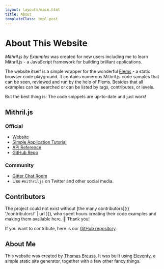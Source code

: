 ```yaml
---
layout: layouts/main.html
title: About
templateClass: tmpl-post
---
```


# About This Website

*Mithril.js by Examples* was created for new users including me to learn Mithril.js - a JavaScript framework for building brilliant applications.

The website itself is a simple wrapper for the wonderful [Flems](https://flems.io) - a static browser code playground.
It contains numerous Mithril.js code samples that can be seen, reviewed and run by the help of Flems.
Besides that all examples can be searched or can be listed by tags, contributes, or levels.

But the best thing is: The code snippets are up-to-date and just work!


## Mithril.js

### Official

- [Website](https://mithril.js.org)
- [Simple Application Tutorial](https://mithril.js.org/simple-application.html)
- [API Reference](https://mithril.js.org/api.html)
- [GitHub Repo](https://github.com/MithrilJS/mithril.js)

### Community

- [Gitter Chat Room](https://gitter.im/mithriljs/mithril.js)
- Use `#mithriljs` on Twitter and other social media.

## Contributors

The project could not exist without [the many contributors]({{ '/contributors/' | url }}), who spent hours creating their code examples and making them available here. 🙏 Thank you!

If you want to contribute, here is our [GitHub repository](https://github.com/tbreuss/mithril-by-examples).

## About Me

This website was created by [Thomas Breuss](https://github.com/tbreuss).
It was built using [Eleventy](https://www.11ty.dev), a simple static site generator, together with a few other fancy things.
